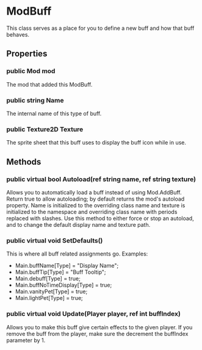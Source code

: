 # ModBuff

This class serves as a place for you to define a new buff and how that buff behaves. 

## Properties

### public Mod mod

The mod that added this ModBuff.

### public string Name

The internal name of this type of buff.

### public Texture2D Texture

The sprite sheet that this buff uses to display the buff icon while in use.

## Methods

### public virtual bool Autoload(ref string name, ref string texture)

Allows you to automatically load a buff instead of using Mod.AddBuff. Return true to allow autoloading; by default returns the mod's autoload property. Name is initialized to the overriding class name and texture is initialized to the namespace and overriding class name with periods replaced with slashes. Use this method to either force or stop an autoload, and to change the default display name and texture path.

### public virtual void SetDefaults()

This is where all buff related assignments go. Examples: 
* Main.buffName[Type] = "Display Name";
* Main.buffTip[Type] = "Buff Tooltip";
* Main.debuff[Type] = true;
* Main.buffNoTimeDisplay[Type] = true;
* Main.vanityPet[Type] = true;
* Main.lightPet[Type] = true;


### public virtual void Update(Player player, ref int buffIndex)

Allows you to make this buff give certain effects to the given player. If you remove the buff from the player, make sure the decrement the buffIndex parameter by 1.
